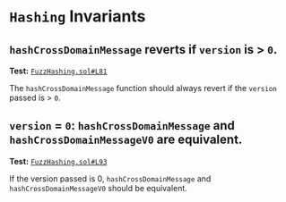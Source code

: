 # `Hashing` Invariants

## `hashCrossDomainMessage` reverts if `version` is > `0`.
**Test:** [`FuzzHashing.sol#L81`](../contracts/echidna/FuzzHashing.sol#L81)

The `hashCrossDomainMessage` function should always revert if the `version` passed is > `0`. 


## `version` = `0`: `hashCrossDomainMessage` and `hashCrossDomainMessageV0` are equivalent.
**Test:** [`FuzzHashing.sol#L93`](../contracts/echidna/FuzzHashing.sol#L93)

If the version passed is 0, `hashCrossDomainMessage` and `hashCrossDomainMessageV0` should be equivalent. 
